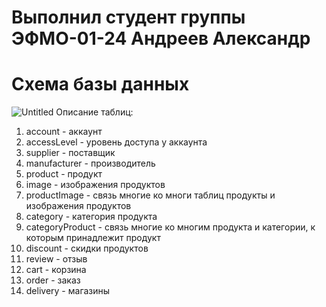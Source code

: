 # Выполнил студент группы ЭФМО-01-24 Андреев Александр
# Схема базы данных
![Untitled](https://github.com/user-attachments/assets/2ec083a3-5912-4576-87b4-4fb483c8dcdf)
Описание таблиц:
1. account - аккаунт 
2. accessLevel - уровень доступа у аккаунта
3. supplier - поставщик 
4. manufacturer - производитель
5. product - продукт
6. image - изображения продуктов
7. productImage - связь многие ко многи таблиц продукты и изображения продуктов
8. category - категория продукта
9. categoryProduct - связь многие ко многим продукта и категории, к которым принадлежит продукт
10. discount - скидки продуктов
11. review - отзыв
12. cart - корзина
13. order - заказ
14. delivery - магазины 


